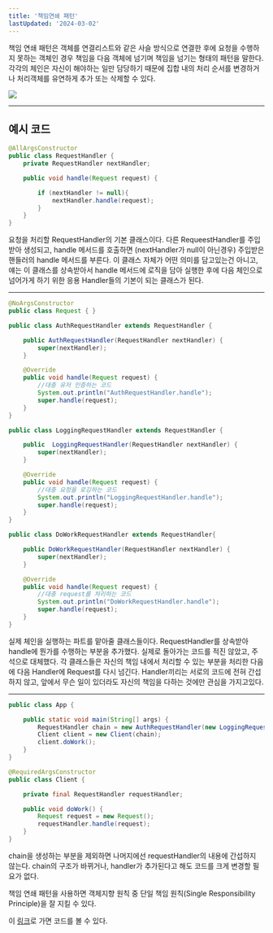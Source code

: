 ```yaml
---
title: '책임연쇄 패턴'
lastUpdated: '2024-03-02'
---
```


책임 연쇄 패턴은 객체를 연결리스트와 같은 사슬 방식으로 연결한 후에 요청을 수행하지 못하는 객체인 경우 책임을 다음 객체에 넘기며 책임을 넘기는 형태의 패턴을 말한다. 각각의 체인은 자신이 해야하는 일만 담당하기 때문에 집합 내의 처리 순서를 변경하거나 처리객체를 유연하게 추가 또는 삭제할 수 있다.

<img src="https://miro.medium.com/max/1082/0*zucuIbxjnYmAt9XQ">

---

## 예시 코드

```java
@AllArgsConstructor
public class RequestHandler {
    private RequestHandler nextHandler;

    public void handle(Request request) {

        if (nextHandler != null){
            nextHandler.handle(request);
        }
    }
}
```

요청을 처리할 RequestHandler의 기본 클래스이다. 다른 RequeestHandler를 주입받아 생성되고, handle 메서드를 호출하면 (nextHandler가 null이 아닌경우) 주입받은 핸들러의 handle 메서드를 부른다. 이 클래스 자체가 어떤 의미를 담고있는건 아니고, 얘는 이 클래스를 상속받아서 handle 메서드에 로직을 담아 실행한 후에 다음 체인으로 넘어가게 하기 위한 응용 Handler들의 기본이 되는 클래스가 된다.

---

```java
@NoArgsConstructor
public class Request { }
```

```java
public class AuthRequestHandler extends RequestHandler {

    public AuthRequestHandler(RequestHandler nextHandler) {
        super(nextHandler);
    }

    @Override
    public void handle(Request request) {
        //대충 유저 인증하는 코드
        System.out.println("AuthRequestHandler.handle");
        super.handle(request);
    }
}

public class LoggingRequestHandler extends RequestHandler {

    public  LoggingRequestHandler(RequestHandler nextHandler) {
        super(nextHandler);
    }

    @Override
    public void handle(Request request) {
        //대충 요청을 로깅하는 코드
        System.out.println("LoggingRequestHandler.handle");
        super.handle(request);
    }
}

public class DoWorkRequestHandler extends RequestHandler{

    public DoWorkRequestHandler(RequestHandler nextHandler) {
        super(nextHandler);
    }

    @Override
    public void handle(Request request) {
        //대충 request를 처리하는 코드
        System.out.println("DoWorkRequestHandler.handle");
        super.handle(request);
    }
}
```

실제 체인을 실행하는 파트를 맡아줄 클래스들이다. RequestHandler를 상속받아 handle에 뭔가를 수행하는 부분을 추가했다. 실제로 돌아가는 코드를 적진 않았고, 주석으로 대체했다. 각 클래스들은 자신의 책임 내에서 처리할 수 있는 부분을 처리한 다음에 다음 Handler에 Request를 다시 넘긴다. Handler끼리는 서로의 코드에 전혀 간섭하지 않고, 앞에서 무슨 일이 있더라도 자신의 책임을 다하는 것에만 관심을 가지고있다.

---

```java
public class App {

    public static void main(String[] args) {
        RequestHandler chain = new AuthRequestHandler(new LoggingRequestHandler(new AuthRequestHandler(null)));
        Client client = new Client(chain);
        client.doWork();
    }
}

@RequiredArgsConstructor
public class Client {

    private final RequestHandler requestHandler;

    public void doWork() {
        Request request = new Request();
        requestHandler.handle(request);
    }
}
```

chain을 생성하는 부분을 제외하면 나머지에선 requestHandler의 내용에 간섭하지 않는다. chain의 구조가 바뀌거나, handler가 추가된다고 해도 코드를 크게 변경할 필요가 없다.

책임 연쇄 패턴을 사용하면 객체지향 원칙 중 단일 책임 원칙(Single Responsibility Principle)을 잘 지킬 수 있다.

이 <a href="https://github.com/rlaisqls/GoF-DesignPatterns/tree/master/src/main/java/com/study/gof/designpattrens/_03_BehavioralPattern/chainOfResponsibility">링크</a>로 가면 코드를 볼 수 있다.